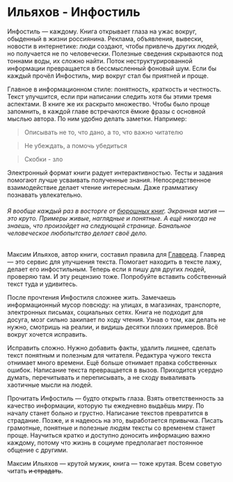 # Ильяхов - Инфостиль

Инфостиль — каждому. Книга открывает глаза на ужас вокруг, обыденный в жизни россиянина. Реклама, объявления, вывески, новости в интернетике: люди создают, чтобы привлечь других людей, но получается не по человечески. Полезные сведения скрываются под тоннами воды, их сложно найти. Поток неструктурированной информации превращается в бессмысленный фоновый шум. Если бы каждый прочёл Инфостиль, мир вокруг стал бы приятней и проще.

Главное в информационном стиле: понятность, краткость и честность. Текст улучшится, если при написании следить хотя бы этими тремя аспектами. В книге же их раскрыто множество. Чтобы было проще запомнить, в каждой главе встречаются ёмкие фразы с основной мыслью автора. По ним удобно делать заметки. Например:  

>Описывать не то, что дано, а то, что важно читателю

>Не убеждать, а помочь убедиться

>Скобки - зло

Электронный формат книги радует интерактивностью. Тесты и задания помогают лучше усваивать полученные знания. Непосредственное взаимодействие делает чтение интересным. Даже грамматику познавать увлекательно.

###### Я вообще каждый раз в восторге от [бюрошных книг](https://bureau.ru/projects/books/). Экранная магия — это круто. Примеры живые, наглядные и понятные. А ещё никогда не знаешь, что произойдет на следующей странице. Банальное человеческое любопытство делает своё дело. ######

Максим Ильяхов, автор книги, составил правила для [Главреда](https://glvrd.ru/). Главред — это сервис для улучшения текста.
Помогает находить в тексте лажу, делает его инфостильным. Теперь если я пишу для других людей, проверяю там. И эту рецензию тоже. Попробуйте вставить собственный текст туда и удивитесь. 

После прочтения Инфостиля сложнее жить. Замечаешь информационный мусор повсюду: на улицах, в магазинах, транспорте, электронных письмах, социальных сетях. Книга не подходит для досуга, мозг сильно закипает по ходу чтения. Узнав о том, как делать не нужно, смотришь на реалии, и видишь десятки плохих примеров. Всё вокруг хочется исправить.

Исправить сложно. Нужно добавить факты, удалить лишнее, сделать текст понятным и полезным для читателя. Редактура чужого текста отнимает много времени. Ещё больше отнимает правка собственных ошибок. Написание текста превращается в вызов. Приходится усердно думать, перечитывать и переписывать, а не сходу вываливать хаотичные мысли на людей.

Прочитать Инфостиль —  будто открыть глаза. Взять ответственность за качество информации, которую ты ежедневно выдаёшь миру. По началу станет больно и грустно. Написание текстов превратится в страдание. Позже, и я надеюсь на это, выработается привычка. Писать грамотные, понятные и полезные людям тексты со временем станет проще. Научиться кратко и доступно доносить информацию важно каждому, потому что жизнь в социуме предполагает постоянное общение с другими.

Максим Ильяхов — крутой мужик, книга — тоже крутая. Всем советую читать ~~и страдать~~.
